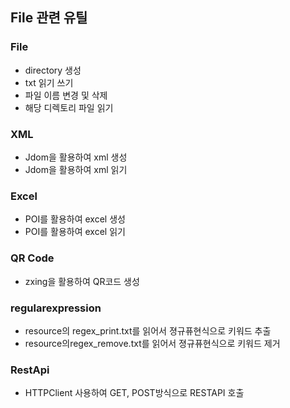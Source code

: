 ## File 관련 유틸

### File
- directory 생성
- txt 읽기 쓰기
- 파일 이름 변경 및 삭제
- 해당 디렉토리 파일 읽기

### XML
- Jdom을 활용하여 xml 생성
- Jdom을 활용하여 xml 읽기

### Excel
- POI를 활용하여 excel 생성
- POI를 활용하여 excel 읽기

### QR Code
- zxing을 활용하여 QR코드 생성


### regularexpression
- resource의 regex_print.txt를 읽어서 졍규퓨현식으로 키워드 추출
- resource의regex_remove.txt를 읽어서 졍규퓨현식으로 키워드 제거 


### RestApi
- HTTPClient 사용하여 GET, POST방식으로 RESTAPI 호출
